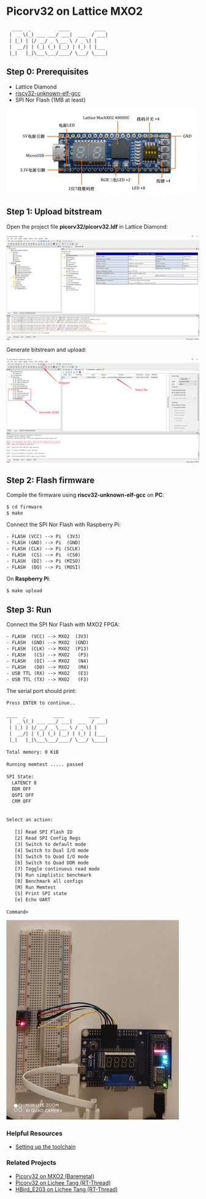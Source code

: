 # Picorv32 on Lattice MXO2
```
  ____  _          ____         ____
 |  _ \(_) ___ ___/ ___|  ___  / ___|
 | |_) | |/ __/ _ \___ \ / _ \| |
 |  __/| | (_| (_) |__) | (_) | |___
 |_|   |_|\___\___/____/ \___/ \____|
```

## Step 0: Prerequisites

- Lattice Diamond
- [riscv32-unknown-elf-gcc](https://pingu98.wordpress.com/2019/04/08/how-to-build-your-own-cpu-from-scratch-inside-an-fpga/)
- SPI Nor Flash (1MB at least)

![](./doc/step_fpga.png)

## Step 1: Upload bitstream

Open the project file **picorv32/picorv32.ldf** in Lattice Diamond:

![](./doc/project.png)

Generate bitstream and upload:

![](./doc/upload.png)



## Step 2: Flash firmware

Compile the firmware using **riscv32-unknown-elf-gcc** on **PC**:

```
$ cd firmware
$ make
```

Connect the SPI Nor Flash with Raspberry Pi:

```
- FLASH (VCC) --> Pi  (3V3)
- FLASH (GND) --> Pi  (GND)
- FLASH (CLK) --> Pi (SCLK)
- FLASH  (CS) --> Pi  (CS0)
- FLASH  (DI) --> Pi (MISO)
- FLASH  (DO) --> Pi (MOSI)
```

On **Raspberry Pi**:

```
$ make upload
```



## Step 3: Run

Connect the SPI Nor Flash with MXO2 FPGA:

```
- FLASH  (VCC) --> MXO2  (3V3)
- FLASH  (GND) --> MXO2  (GND)
- FLASH  (CLK) --> MXO2  (P13)
- FLASH   (CS) --> MXO2   (P3)
- FLASH   (DI) --> MXO2   (N4)
- FLASH   (DO) --> MXO2   (M4)
- USB TTL (RX) --> MXO2   (E3)
- USB TTL (TX) --> MXO2   (F3)
```

The serial port should print:


```
Press ENTER to continue..

____  _          ____         ____
 |  _ \(_) ___ ___/ ___|  ___  / ___|
 | |_) | |/ __/ _ \___ \ / _ \| |
 |  __/| | (_| (_) |__) | (_) | |___
 |_|   |_|\___\___/____/ \___/ \____|

Total memory: 0 KiB

Running memtest ..... passed

SPI State:
  LATENCY 8
  DDR OFF
  QSPI OFF
  CRM OFF


Select an action:

   [1] Read SPI Flash ID
   [2] Read SPI Config Regs
   [3] Switch to default mode
   [4] Switch to Dual I/O mode
   [5] Switch to Quad I/O mode
   [6] Switch to Quad DDR mode
   [7] Toggle continuous read mode
   [9] Run simplistic benchmark
   [0] Benchmark all configs
   [M] Run Memtest
   [S] Print SPI state
   [e] Echo UART

Command> 
```

![](./doc/hardware.jpg)

### Helpful Resources

- [Setting up the toolchain](https://pingu98.wordpress.com/2019/04/08/how-to-build-your-own-cpu-from-scratch-inside-an-fpga/)



### Related Projects

- [Picorv32 on MXO2 (Baremetal)](https://github.com/wuhanstudio/picorv32_MXO2)
- [Picorv32 on Lichee Tang (RT-Thread)](https://github.com/wuhanstudio/picorv32_tang)
- [HBird_E203 on Lichee Tang (RT-Thread)](https://github.com/wuhanstudio/hbird_e203_tang)
